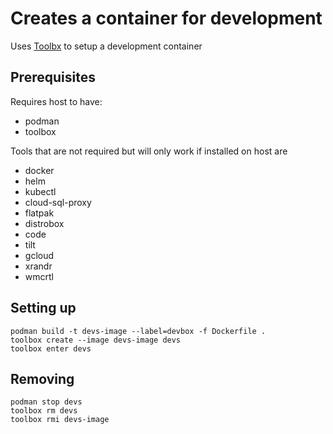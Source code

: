 # Creates a container for development

Uses [Toolbx](https://containertoolbx.org) to setup a development container

## Prerequisites

Requires host to have:

- podman
- toolbox

Tools that are not required but will only work if installed on host are

- docker
- helm
- kubectl
- cloud-sql-proxy
- flatpak
- distrobox
- code
- tilt
- gcloud
- xrandr
- wmcrtl

## Setting up
```
podman build -t devs-image --label=devbox -f Dockerfile .
toolbox create --image devs-image devs
toolbox enter devs
```

## Removing

```
podman stop devs
toolbox rm devs
toolbox rmi devs-image
```
